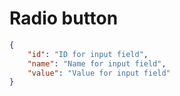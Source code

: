 # Radio button
```json
{
	"id": "ID for input field",
	"name": "Name for input field",
	"value": "Value for input field"
}
```
